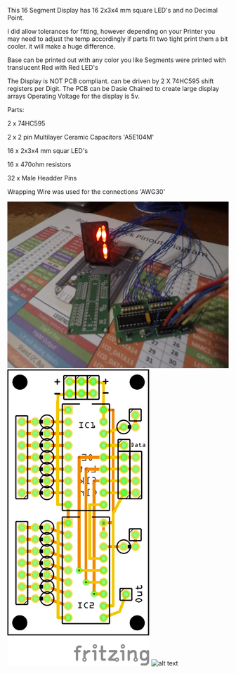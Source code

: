   This 16 Segment Display has 16 2x3x4 mm square LED's and no Decimal Point.
  
  I did allow tolerances for fitting, however depending on your Printer you may need to adjust
  the temp accordingly if parts fit two tight print them a bit cooler. it will make a huge difference.
  
  Base can be printed out with any color you like
  Segments were printed with translucent Red with Red LED's
  
  The Display is NOT PCB compliant.
  can be driven by 2 X 74HC595 shift registers per Digit. 
  The PCB can be Dasie Chained to create large display arrays
  Operating Voltage for the display is 5v.
  
  
  Parts:
  
  2 x 74HC595
  
  2 x 2 pin Multilayer Ceramic Capacitors 'A5E104M'
  
  16 x 2x3x4 mm squar LED's
  
  16 x 470ohm resistors
  
  32 x Male Headder Pins
  
  Wrapping Wire was used for the connections 'AWG30'
  
  
  ![alt text](images/GOPR0379.JPG)
  ![alt text](images/16-seg-display-v2_pcb.png)
  ![alt text](images/Segment-Labels.png)
  
  
  